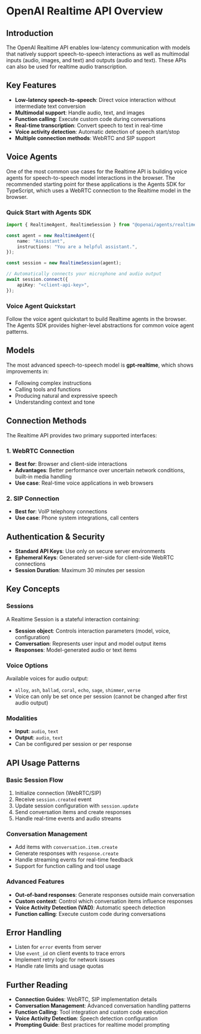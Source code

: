# OpenAI Realtime API Overview

## Introduction
The OpenAI Realtime API enables low-latency communication with models that natively support speech-to-speech interactions as well as multimodal inputs (audio, images, and text) and outputs (audio and text). These APIs can also be used for realtime audio transcription.

## Key Features
- **Low-latency speech-to-speech**: Direct voice interaction without intermediate text conversion
- **Multimodal support**: Handle audio, text, and images
- **Function calling**: Execute custom code during conversations
- **Real-time transcription**: Convert speech to text in real-time
- **Voice activity detection**: Automatic detection of speech start/stop
- **Multiple connection methods**: WebRTC and SIP support

## Voice Agents
One of the most common use cases for the Realtime API is building voice agents for speech-to-speech model interactions in the browser. The recommended starting point for these applications is the Agents SDK for TypeScript, which uses a WebRTC connection to the Realtime model in the browser.

### Quick Start with Agents SDK
```typescript
import { RealtimeAgent, RealtimeSession } from "@openai/agents/realtime";

const agent = new RealtimeAgent({
    name: "Assistant",
    instructions: "You are a helpful assistant.",
});

const session = new RealtimeSession(agent);

// Automatically connects your microphone and audio output
await session.connect({
    apiKey: "<client-api-key>",
});
```

### Voice Agent Quickstart
Follow the voice agent quickstart to build Realtime agents in the browser. The Agents SDK provides higher-level abstractions for common voice agent patterns.

## Models
The most advanced speech-to-speech model is **gpt-realtime**, which shows improvements in:
- Following complex instructions
- Calling tools and functions
- Producing natural and expressive speech
- Understanding context and tone

## Connection Methods
The Realtime API provides two primary supported interfaces:

### 1. WebRTC Connection
- **Best for**: Browser and client-side interactions
- **Advantages**: Better performance over uncertain network conditions, built-in media handling
- **Use case**: Real-time voice applications in web browsers

### 2. SIP Connection
- **Best for**: VoIP telephony connections
- **Use case**: Phone system integrations, call centers

## Authentication & Security
- **Standard API Keys**: Use only on secure server environments
- **Ephemeral Keys**: Generated server-side for client-side WebRTC connections
- **Session Duration**: Maximum 30 minutes per session

## Key Concepts

### Sessions
A Realtime Session is a stateful interaction containing:
- **Session object**: Controls interaction parameters (model, voice, configuration)
- **Conversation**: Represents user input and model output items
- **Responses**: Model-generated audio or text items

### Voice Options
Available voices for audio output:
- `alloy`, `ash`, `ballad`, `coral`, `echo`, `sage`, `shimmer`, `verse`
- Voice can only be set once per session (cannot be changed after first audio output)

### Modalities
- **Input**: `audio`, `text`
- **Output**: `audio`, `text`
- Can be configured per session or per response

## API Usage Patterns

### Basic Session Flow
1. Initialize connection (WebRTC/SIP)
2. Receive `session.created` event
3. Update session configuration with `session.update`
4. Send conversation items and create responses
5. Handle real-time events and audio streams

### Conversation Management
- Add items with `conversation.item.create`
- Generate responses with `response.create`
- Handle streaming events for real-time feedback
- Support for function calling and tool usage

### Advanced Features
- **Out-of-band responses**: Generate responses outside main conversation
- **Custom context**: Control which conversation items influence responses
- **Voice Activity Detection (VAD)**: Automatic speech detection
- **Function calling**: Execute custom code during conversations

## Error Handling
- Listen for `error` events from server
- Use `event_id` on client events to trace errors
- Implement retry logic for network issues
- Handle rate limits and usage quotas

## Further Reading
- **Connection Guides**: WebRTC, SIP implementation details
- **Conversation Management**: Advanced conversation handling patterns
- **Function Calling**: Tool integration and custom code execution
- **Voice Activity Detection**: Speech detection configuration
- **Prompting Guide**: Best practices for realtime model prompting

